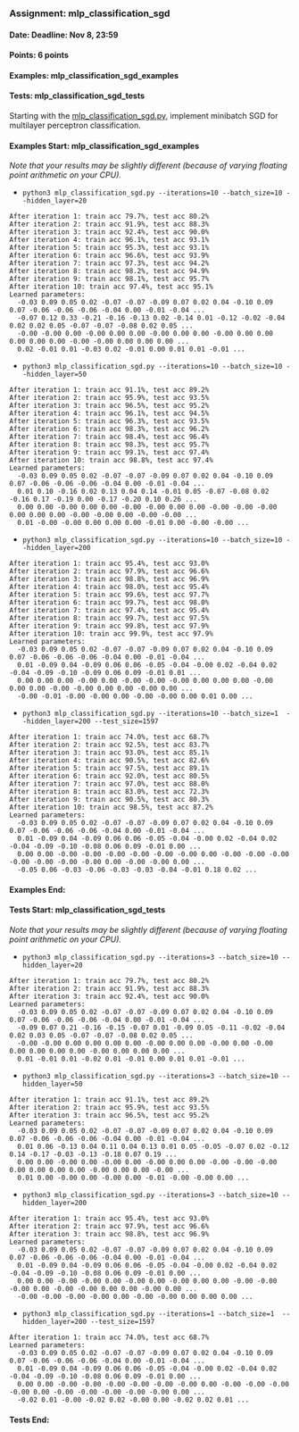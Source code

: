 ### Assignment: mlp_classification_sgd
#### Date: Deadline: Nov 8, 23:59
#### Points: 6 points
#### Examples: mlp_classification_sgd_examples
#### Tests: mlp_classification_sgd_tests

Starting with the [mlp_classification_sgd.py](https://github.com/ufal/npfl129/tree/master/labs/04/mlp_classification_sgd.py),
implement minibatch SGD for multilayer perceptron classification.

#### Examples Start: mlp_classification_sgd_examples
_Note that your results may be slightly different (because of varying floating point arithmetic on your CPU)._
- `python3 mlp_classification_sgd.py --iterations=10 --batch_size=10 --hidden_layer=20`
```
After iteration 1: train acc 79.7%, test acc 80.2%
After iteration 2: train acc 91.9%, test acc 88.3%
After iteration 3: train acc 92.4%, test acc 90.0%
After iteration 4: train acc 96.1%, test acc 93.1%
After iteration 5: train acc 95.3%, test acc 93.1%
After iteration 6: train acc 96.6%, test acc 93.9%
After iteration 7: train acc 97.3%, test acc 94.2%
After iteration 8: train acc 98.2%, test acc 94.9%
After iteration 9: train acc 98.1%, test acc 95.7%
After iteration 10: train acc 97.4%, test acc 95.1%
Learned parameters:
  -0.03 0.09 0.05 0.02 -0.07 -0.07 -0.09 0.07 0.02 0.04 -0.10 0.09 0.07 -0.06 -0.06 -0.06 -0.04 0.00 -0.01 -0.04 ...
  -0.07 0.12 0.33 -0.21 -0.16 -0.13 0.02 -0.14 0.01 -0.12 -0.02 -0.04 0.02 0.02 0.05 -0.07 -0.07 -0.08 0.02 0.05 ...
  -0.00 -0.00 0.00 -0.00 0.00 0.00 -0.00 0.00 0.00 -0.00 0.00 0.00 0.00 0.00 0.00 -0.00 -0.00 0.00 0.00 0.00 ...
  0.02 -0.01 0.01 -0.03 0.02 -0.01 0.00 0.01 0.01 -0.01 ...
```
- `python3 mlp_classification_sgd.py --iterations=10 --batch_size=10 --hidden_layer=50`
```
After iteration 1: train acc 91.1%, test acc 89.2%
After iteration 2: train acc 95.9%, test acc 93.5%
After iteration 3: train acc 96.5%, test acc 95.2%
After iteration 4: train acc 96.1%, test acc 94.5%
After iteration 5: train acc 96.3%, test acc 93.5%
After iteration 6: train acc 98.3%, test acc 96.2%
After iteration 7: train acc 98.4%, test acc 96.4%
After iteration 8: train acc 98.3%, test acc 95.7%
After iteration 9: train acc 99.1%, test acc 97.4%
After iteration 10: train acc 98.8%, test acc 97.4%
Learned parameters:
  -0.03 0.09 0.05 0.02 -0.07 -0.07 -0.09 0.07 0.02 0.04 -0.10 0.09 0.07 -0.06 -0.06 -0.06 -0.04 0.00 -0.01 -0.04 ...
  0.01 0.10 -0.16 0.02 0.13 0.04 0.14 -0.01 0.05 -0.07 -0.08 0.02 -0.16 0.17 -0.19 0.00 -0.17 -0.20 0.10 0.26 ...
  0.00 0.00 -0.00 0.00 0.00 -0.00 -0.00 0.00 0.00 -0.00 -0.00 -0.00 0.00 0.00 0.00 -0.00 -0.00 0.00 -0.00 -0.00 ...
  0.01 -0.00 -0.00 0.00 0.00 0.00 -0.01 0.00 -0.00 -0.00 ...
```
- `python3 mlp_classification_sgd.py --iterations=10 --batch_size=10 --hidden_layer=200`
```
After iteration 1: train acc 95.4%, test acc 93.0%
After iteration 2: train acc 97.9%, test acc 96.6%
After iteration 3: train acc 98.8%, test acc 96.9%
After iteration 4: train acc 98.0%, test acc 95.4%
After iteration 5: train acc 99.6%, test acc 97.7%
After iteration 6: train acc 99.7%, test acc 98.0%
After iteration 7: train acc 97.4%, test acc 95.4%
After iteration 8: train acc 99.7%, test acc 97.5%
After iteration 9: train acc 99.8%, test acc 97.9%
After iteration 10: train acc 99.9%, test acc 97.9%
Learned parameters:
  -0.03 0.09 0.05 0.02 -0.07 -0.07 -0.09 0.07 0.02 0.04 -0.10 0.09 0.07 -0.06 -0.06 -0.06 -0.04 0.00 -0.01 -0.04 ...
  0.01 -0.09 0.04 -0.09 0.06 0.06 -0.05 -0.04 -0.00 0.02 -0.04 0.02 -0.04 -0.09 -0.10 -0.09 0.06 0.09 -0.01 0.01 ...
  0.00 0.00 0.00 -0.00 0.00 -0.00 -0.00 -0.00 0.00 0.00 0.00 -0.00 0.00 0.00 -0.00 -0.00 0.00 0.00 -0.00 0.00 ...
  -0.00 -0.01 -0.00 -0.00 0.00 -0.00 -0.00 0.00 0.01 0.00 ...
```
- `python3 mlp_classification_sgd.py --iterations=10 --batch_size=1  --hidden_layer=200 --test_size=1597`
```
After iteration 1: train acc 74.0%, test acc 68.7%
After iteration 2: train acc 92.5%, test acc 83.7%
After iteration 3: train acc 93.0%, test acc 85.1%
After iteration 4: train acc 90.5%, test acc 82.6%
After iteration 5: train acc 97.5%, test acc 89.1%
After iteration 6: train acc 92.0%, test acc 80.5%
After iteration 7: train acc 97.0%, test acc 88.0%
After iteration 8: train acc 83.0%, test acc 72.3%
After iteration 9: train acc 90.5%, test acc 80.3%
After iteration 10: train acc 98.5%, test acc 87.2%
Learned parameters:
  -0.03 0.09 0.05 0.02 -0.07 -0.07 -0.09 0.07 0.02 0.04 -0.10 0.09 0.07 -0.06 -0.06 -0.06 -0.04 0.00 -0.01 -0.04 ...
  0.01 -0.09 0.04 -0.09 0.06 0.06 -0.05 -0.04 -0.00 0.02 -0.04 0.02 -0.04 -0.09 -0.10 -0.08 0.06 0.09 -0.01 0.00 ...
  0.00 0.00 -0.00 -0.00 -0.00 -0.00 -0.00 -0.00 0.00 -0.00 -0.00 -0.00 -0.00 -0.00 -0.00 -0.00 0.00 -0.00 -0.00 0.00 ...
  -0.05 0.06 -0.03 -0.06 -0.03 -0.03 -0.04 -0.01 0.18 0.02 ...
```
#### Examples End:
#### Tests Start: mlp_classification_sgd_tests
_Note that your results may be slightly different (because of varying floating point arithmetic on your CPU)._
- `python3 mlp_classification_sgd.py --iterations=3 --batch_size=10 --hidden_layer=20`
```
After iteration 1: train acc 79.7%, test acc 80.2%
After iteration 2: train acc 91.9%, test acc 88.3%
After iteration 3: train acc 92.4%, test acc 90.0%
Learned parameters:
  -0.03 0.09 0.05 0.02 -0.07 -0.07 -0.09 0.07 0.02 0.04 -0.10 0.09 0.07 -0.06 -0.06 -0.06 -0.04 0.00 -0.01 -0.04 ...
  -0.09 0.07 0.21 -0.16 -0.15 -0.07 0.01 -0.09 0.05 -0.11 -0.02 -0.04 0.02 0.03 0.05 -0.07 -0.07 -0.08 0.02 0.05 ...
  -0.00 -0.00 0.00 0.00 0.00 0.00 -0.00 0.00 0.00 -0.00 0.00 -0.00 0.00 0.00 0.00 0.00 -0.00 0.00 0.00 0.00 ...
  0.01 -0.01 0.01 -0.02 0.01 -0.01 0.00 0.01 0.01 -0.01 ...
```
- `python3 mlp_classification_sgd.py --iterations=3 --batch_size=10 --hidden_layer=50`
```
After iteration 1: train acc 91.1%, test acc 89.2%
After iteration 2: train acc 95.9%, test acc 93.5%
After iteration 3: train acc 96.5%, test acc 95.2%
Learned parameters:
  -0.03 0.09 0.05 0.02 -0.07 -0.07 -0.09 0.07 0.02 0.04 -0.10 0.09 0.07 -0.06 -0.06 -0.06 -0.04 0.00 -0.01 -0.04 ...
  0.01 0.06 -0.13 0.04 0.11 0.04 0.13 0.01 0.05 -0.05 -0.07 0.02 -0.12 0.14 -0.17 -0.03 -0.13 -0.18 0.07 0.19 ...
  0.00 0.00 -0.00 0.00 -0.00 0.00 -0.00 0.00 0.00 -0.00 -0.00 -0.00 0.00 0.00 0.00 0.00 -0.00 0.00 0.00 -0.00 ...
  0.01 0.00 -0.00 0.00 -0.00 0.00 -0.01 -0.00 -0.00 0.00 ...
```
- `python3 mlp_classification_sgd.py --iterations=3 --batch_size=10 --hidden_layer=200`
```
After iteration 1: train acc 95.4%, test acc 93.0%
After iteration 2: train acc 97.9%, test acc 96.6%
After iteration 3: train acc 98.8%, test acc 96.9%
Learned parameters:
  -0.03 0.09 0.05 0.02 -0.07 -0.07 -0.09 0.07 0.02 0.04 -0.10 0.09 0.07 -0.06 -0.06 -0.06 -0.04 0.00 -0.01 -0.04 ...
  0.01 -0.09 0.04 -0.09 0.06 0.06 -0.05 -0.04 -0.00 0.02 -0.04 0.02 -0.04 -0.09 -0.10 -0.08 0.06 0.09 -0.01 0.00 ...
  0.00 0.00 -0.00 -0.00 0.00 -0.00 0.00 -0.00 0.00 0.00 -0.00 -0.00 -0.00 0.00 -0.00 -0.00 0.00 0.00 -0.00 0.00 ...
  -0.00 -0.00 -0.00 -0.00 0.00 -0.00 -0.00 0.00 0.00 0.00 ...
```
- `python3 mlp_classification_sgd.py --iterations=1 --batch_size=1  --hidden_layer=200 --test_size=1597`
```
After iteration 1: train acc 74.0%, test acc 68.7%
Learned parameters:
  -0.03 0.09 0.05 0.02 -0.07 -0.07 -0.09 0.07 0.02 0.04 -0.10 0.09 0.07 -0.06 -0.06 -0.06 -0.04 0.00 -0.01 -0.04 ...
  0.01 -0.09 0.04 -0.09 0.06 0.06 -0.05 -0.04 -0.00 0.02 -0.04 0.02 -0.04 -0.09 -0.10 -0.08 0.06 0.09 -0.01 0.00 ...
  0.00 0.00 -0.00 -0.00 -0.00 -0.00 -0.00 -0.00 0.00 -0.00 -0.00 -0.00 -0.00 0.00 -0.00 -0.00 -0.00 -0.00 -0.00 0.00 ...
  -0.02 0.01 -0.00 -0.02 0.02 -0.00 0.00 -0.02 0.02 0.01 ...
```
#### Tests End:
